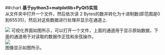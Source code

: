 ##chart
**基于python3+matplotlib+PyQt5实现**  
从文件夹中打开一个文件，然后依次读 2 Bytes的数并转化为十进制数(即范围是0到65535)，然后对这些数据进行处理并显示在通道上. 

![](/Users/xuyifan/Desktop/image1.png)
可视化界面如图所示，可以打开一个文件，上面的通道用于显示原始数据，下面的通道用于对读取的数据作正弦和余弦操作。  
![](/Users/xuyifan/Desktop/image2.png)  
图像显示如图所示。
